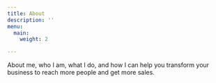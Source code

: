 ```yaml
---
title: About
description: ''
menu:
  main:
    weight: 2

---
```

About me, who I am, what I do, and how I can help you transform your business to reach more people and get more sales. 